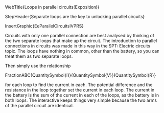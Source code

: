 WebTitle{Loops in parallel circuits(Exposition)}

StepHeader{Separate loops are the key to unlocking parallel circuits}

InsertGraphic{EeParallelCircuitsIVPRS}

Circuits with only one parallel connection are best analysed by thinking of the two separate loops that make up the circuit. The introduction to parallel connections in circuits was made in this way in the SPT: Electric circuits topic. The loops have nothing in common, other than the battery, so you can treat them as two separate loops.

Then simply use the relationship

FractionABC{QuantitySymbol{I}}{QuantitySymbol{V}}{QuantitySymbol{R}}

for each loop to find the current in each. The potential difference and the resistance in the loop together set the current in each loop. The current in the battery is the sum of the current in each of the loops, as the battery is in both loops. The interactive keeps things very simple because the two arms of the parallel circuit are identical.
